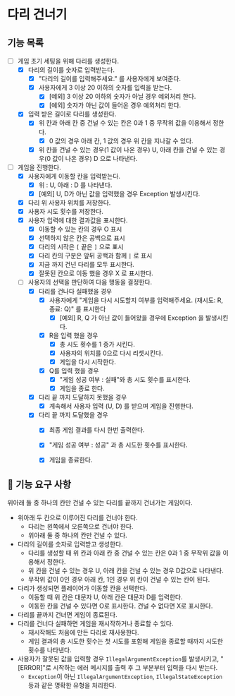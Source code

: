 # 다리 건너기

## 기능 목록
- [ ] 게임 초기 세팅을 위해 다리를 생성한다.
  - [x] 다리의 길이를 숫자로 입력받는다.
    - [x] "다리의 길이를 입력해주세요." 를 사용자에게 보여준다.
    - [x] 사용자에게 3 이상 20 이하의 숫자를 입력을 받는다.
      - [x] [예외] 3 이상 20 이하의 숫자가 아닐 경우 예외처리 한다. 
      - [x] [예외] 숫자가 아닌 값이 들어온 경우 예외처리 한다.
  - [x] 입력 받은 길이로 다리를 생성한다.
    - [x] 위 칸과 아래 칸 중 건널 수 있는 칸은 0과 1 중 무작위 값을 이용해서 정한다.
      - [x] 0 값의 경우 아래 칸, 1 값의 경우 위 칸을 지나갈 수 있다.
    - [x] 위 칸을 건널 수 있는 경우(1 값이 나온 경우) U, 아래 칸을 건널 수 있는 경우(0 값이 나온 경우) D 으로 나타낸다.
- [ ] 게임을 진행한다.
  - [x] 사용자에게 이동할 칸을 입력받는다.
    - [x] 위 : U, 아래 : D 를 나타낸다.
    - [x] [예외] U, D가 아닌 값을 입력했을 경우 Exception 발생시킨다.
  - [x] 다리 위 사용자 위치를 저장한다.
  - [x] 사용자 시도 횟수를 저장한다.
  - [x] 사용자 입력에 대한 결과값을 표시한다.
    - [x] 이동할 수 있는 칸의 경우 O 표시
    - [x] 선택하지 않은 칸은 공백으로 표시
    - [x] 다리의 시작은 ```[``` 끝은 ```]``` 으로 표시
    - [x] 다리 칸의 구분은 앞뒤 공백과 함께 ```|``` 로 표시
    - [x] 지금 까지 건넌 다리를 모두 표시한다.
    - [x] 잘못된 칸으로 이동 했을 경우 X 로 표시한다.
  - [ ] 사용자의 선택을 판단하여 다음 행동을 결정한다.
    - [x] 다리를 건나다 실패했을 경우
      - [x] 사용자에게 "게임을 다시 시도할지 여부를 입력해주세요. (재시도: R, 종료: Q)" 를 표시한다
        - [x] [예외] R, Q 가 아닌 값이 들어왔을 경우에 Exception 을 발생시킨다.
      - [x] R을 입력 했을 경우
        - [x] 총 시도 횟수를 1 증가 시킨다.
        - [x] 사용자의 위치를 0으로 다시 리셋시킨다.
        - [x] 게임을 다시 시작한다.
      - [x] Q를 입력 했을 경우
        - [x] "게임 성공 여부 : 실패"와 총 시도 횟수를 표시한다.
        - [x] 게임을 종료 한다.
    - [x] 다리 끝 까지 도달하지 못했을 경우
      - [x] 계속해서 사용자 입력 (U, D) 를 받으며 게임을 진행한다.
    - [x] 다리 끝 까지 도달했을 경우
      - [x] 최종 게임 결과를 다시 한번 출력한다.
      - [x] "게임 성공 여부 : 성공" 과 총 시도한 횟수를 표시한다.
      - [x] 게임을 종료한다.



## 🚀 기능 요구 사항
위아래 둘 중 하나의 칸만 건널 수 있는 다리를 끝까지 건너가는 게임이다.

- 위아래 두 칸으로 이루어진 다리를 건너야 한다.
  - 다리는 왼쪽에서 오른쪽으로 건너야 한다.
  - 위아래 둘 중 하나의 칸만 건널 수 있다.
- 다리의 길이를 숫자로 입력받고 생성한다.
  - 다리를 생성할 때 위 칸과 아래 칸 중 건널 수 있는 칸은 0과 1 중 무작위 값을 이용해서 정한다.
  - 위 칸을 건널 수 있는 경우 U, 아래 칸을 건널 수 있는 경우 D값으로 나타낸다.
  - 무작위 값이 0인 경우 아래 칸, 1인 경우 위 칸이 건널 수 있는 칸이 된다.
- 다리가 생성되면 플레이어가 이동할 칸을 선택한다.
  - 이동할 때 위 칸은 대문자 U, 아래 칸은 대문자 D를 입력한다.
  - 이동한 칸을 건널 수 있다면 O로 표시한다. 건널 수 없다면 X로 표시한다.
- 다리를 끝까지 건너면 게임이 종료된다.
- 다리를 건너다 실패하면 게임을 재시작하거나 종료할 수 있다.
  - 재시작해도 처음에 만든 다리로 재사용한다.
  - 게임 결과의 총 시도한 횟수는 첫 시도를 포함해 게임을 종료할 때까지 시도한 횟수를 나타낸다.
- 사용자가 잘못된 값을 입력할 경우 ```IllegalArgumentException```를 발생시키고, "[ERROR]"로 시작하는 에러 메시지를 출력 후 그 부분부터 입력을 다시 받는다.
  - ```Exception```이 아닌 ```IllegalArgumentException```, ```IllegalStateException``` 등과 같은 명확한 유형을 처리한다.